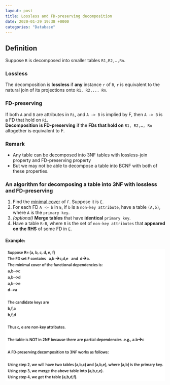 ```yaml
---
layout: post
title: Lossless and FD-preserving decomposition
date: 2020-01-29 19:38 +0000
categories: "Database"
---
```

## Definition
Suppose `R` is decomposed into smaller tables `R1,R2,…,Rn`. 
### Lossless
The decomposition is **lossless** if **any** instance `r` of `R`, `r` is equivalent to the natural join of its projections onto `R1, R2,... Rn`.  

### FD-preserving
If both `A` and `B` are attributes in `Ri`, and `A -> B` is implied by F, then `A -> B` is a FD that hold on `Ri`.  
**Decomposition is FD-preserving** if the **FDs that hold on** `R1, R2,…, Rn` altogether is equivalent to F.

### Remark
* Any table can be decomposed into 3NF tables with lossless-join property and FD-preserving property
* But we may not be able to decompose a table into BCNF with both of these properties.

### An algorithm for decomposing a table into 3NF with lossless and FD-preserving
1. Find the [minimal cover](https://yadsendew.github.io/database/2020/01/30/minimal-cover-of-a-set-of-functional-dependencies.html) of `F`. Suppose it is `E`.
2. For each FD `A -> b` in `E`, if `b` is a `non-key attribute`, have a table `(A,b)`, where `A` is the `primary key`.
3. _(optional)_ **Merge tables** that have **identical** `primary key`.
4. Have a table `R-B`, where `B` is the set of `non-key attributes` that **appeared on the RHS** of some FD in `E`.

#### Example:
![](/assets/img/2020-01-30-13-58-04.png)
